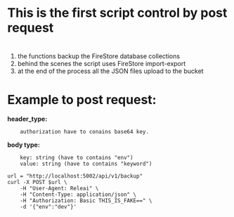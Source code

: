 # This is the first script control by post request
#
1. the functions backup the FireStore database collections
2. behind the scenes the script uses FireStore import-export
3. at the end of the process all the JSON files upload to the bucket
# Example to post request:

**header_type:**
```
    authorization have to conains base64 key.
```
**body type:**
```
    key: string (have to contains "env")
    value: string (have to contains "keyword")
```
```
url = "http://localhost:5002/api/v1/backup"
curl -X POST $url \
    -H "User-Agent: Releai" \
    -H "Content-Type: application/json" \
    -H "Authorization: Basic THIS_IS_FAKE==" \
    -d '{"env":"dev"}'
```
